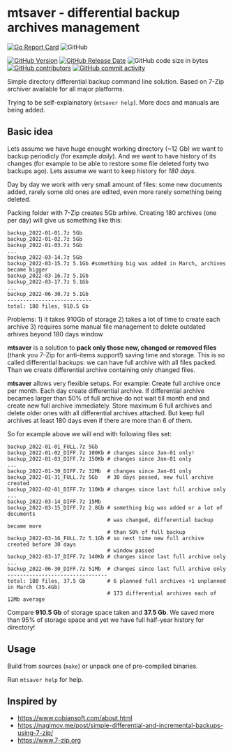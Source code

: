 # mtsaver - differential backup archives management

[![Go Report Card](https://goreportcard.com/badge/github.com/mitoteam/mtsaver)](https://goreportcard.com/report/github.com/mitoteam/mtsaver)
![GitHub](https://img.shields.io/github/license/mitoteam/mtsaver)

[![GitHub Version](https://img.shields.io/github/v/release/mitoteam/mtsaver?logo=github)](https://github.com/mitoteam/mtsaver)
[![GitHub Release Date](https://img.shields.io/github/release-date/mitoteam/mtsaver)](https://github.com/mitoteam/mtsaver/releases)
![GitHub code size in bytes](https://img.shields.io/github/languages/code-size/mitoteam/mtsaver)
[![GitHub contributors](https://img.shields.io/github/contributors-anon/mitoteam/mtsaver)](https://github.com/mitoteam/mtsaver/graphs/contributors)
[![GitHub commit activity](https://img.shields.io/github/commit-activity/y/mitoteam/mtsaver)](https://github.com/mitoteam/mtsaver/commits)

Simple directory differential backup command line solution. Based on 7-Zip archiver available for all major platforms.

Trying to be self-explainatory (`mtsaver help`). More docs and manuals are being added.

## Basic idea

Lets assume we have huge enought working directory (~12 Gb) we want to backup periodicly (for example _daily_). And we want to have history of its changes (for example to be able to restore some file deleted forty two backups ago). Lets assume we want to keep history for _180 days_.

Day by day we work with very small amount of files: some new documents added, rarely some old ones are edited, even more rarely something being deleted.

Packing folder with 7-Zip creates 5Gb arhive. Creating 180 archives (one per day) will give us something like this:

```text
backup_2022-01-01.7z 5Gb
backup_2022-01-02.7z 5Gb
backup_2022-01-03.7z 5Gb
...
backup_2022-03-14.7z 5Gb
backup_2022-03-15.7z 5.1Gb #something big was added in March, archives became bigger
backup_2022-03-16.7z 5.1Gb
backup_2022-03-17.7z 5.1Gb
...
backup_2022-06-30.7z 5.1Gb
---------------------------
total: 180 files, 910.5 Gb
```

Problems: 1) it takes 910Gb of storage 2) takes a lot of time to create each archive 3) requires some manual file management to delete outdated arhives beyond 180 days window

**mtsaver** is a solution to **pack only those new, changed or removed files** (thank you 7-Zip for anti-items support!) saving time and storage.
This is so called differential backups: we can have full archive with all files packed. Than we create differential archive containing only changed files.

**mtsaver** allows very flexible setups. For example: Create full archive once per month. Each day create differential archive. If differential archive becames larger than 50% of full archive do not wait till month end and create new full archive immediately. Store maximum 6 full archives and delete older ones with all differential archives attached. But keep full archives at least 180 days even if there are more than 6 of them.

So for example above we will end with following files set:

```text
backup_2022-01-01_FULL.7z 5Gb
backup_2022-01-02_DIFF.7z 100Kb # changes since Jan-01 only!
backup_2022-01-03_DIFF.7z 150Kb # changes since Jan-01 only
...
backup_2022-01-30_DIFF.7z 32Mb  # changes since Jan-01 only
backup_2022-01-31_FULL.7z 5Gb   # 30 days passed, new full archive created
backup_2022-02-01_DIFF.7z 110Kb # changes since last full archive only
...
backup_2022-03-14_DIFF.7z 15Mb
backup_2022-03-15_DIFF.7z 2.8Gb # something big was added or a lot of documents
                                # was changed, differential backup became more
                                # than 50% of full backup
backup_2022-03-16_FULL.7z 5.1Gb # so next time new full archive created before 30 days
                                # window passed
backup_2022-03-17_DIFF.7z 140Kb # changes since last full archive only
...
backup_2022-06-30_DIFF.7z 51Mb  # changes since last full archive only
--------------------------------
total: 180 files, 37.5 Gb       # 6 planned full archives +1 unplanned in March (35.4Gb)
                                # 173 differential archives each of 12Mb average
```

Compare **910.5 Gb** of storage space taken and **37.5 Gb**. We saved more than 95% of storage space and yet we have full half-year history for directory!

## Usage

Build from sources (`make`) or unpack one of pre-compiled binaries.

Run `mtsaver help` for help.

## Inspired by

- https://www.cobiansoft.com/about.html
- https://nagimov.me/post/simple-differential-and-incremental-backups-using-7-zip/
- https://www.7-zip.org

